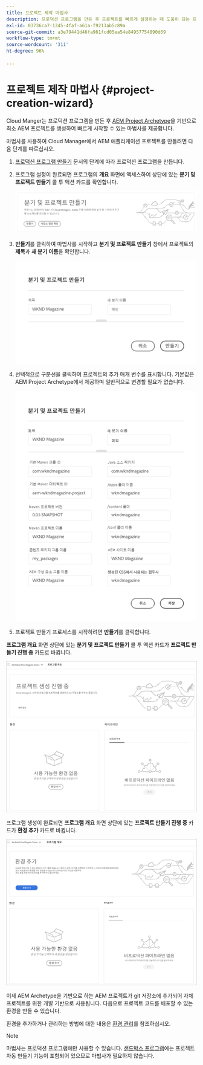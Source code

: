 ```yaml
---
title: 프로젝트 제작 마법사
description: 프로덕션 프로그램을 만든 후 프로젝트를 빠르게 설정하는 데 도움이 되는 프로젝트 제작 마법사에 대해 알아봅니다.
exl-id: 03736ca7-1345-4faf-a61a-f9213ab5c89a
source-git-commit: a3e79441d46fa961fcd05ea54e84957754890d69
workflow-type: tm+mt
source-wordcount: '311'
ht-degree: 96%

---
```


# 프로젝트 제작 마법사 {#project-creation-wizard}

Cloud Manger는 프로덕션 프로그램을 만든 후 [AEM Project Archetype](https://experienceleague.adobe.com/docs/experience-manager-core-components/using/developing/archetype/overview.html)을 기반으로 최소 AEM 프로젝트를 생성하여 빠르게 시작할 수 있는 마법사를 제공합니다.

마법사를 사용하여 Cloud Manager에서 AEM 애플리케이션 프로젝트를 만들려면 다음 단계를 따르십시오.

1. [프로덕션 프로그램 만들기](creating-production-programs.md) 문서의 단계에 따라 프로덕션 프로그램을 만듭니다.

1. 프로그램 설정이 완료되면 프로그램의 **개요** 화면에 액세스하여 상단에 있는 **분기 및 프로젝트 만들기** 콜 투 액션 카드를 확인합니다.

   ![마법사의 콜 투 액션 카드](assets/create-wizard1.png)

1. **만들기**&#x200B;를 클릭하여 마법사를 시작하고 **분기 및 프로젝트 만들기** 창에서 프로젝트의 **제목**&#x200B;과 **새 분기 이름**&#x200B;을 확인합니다.

   ![분기 및 프로젝트 만들기](assets/create-wizard2.png)

1. 선택적으로 구분선을 클릭하여 프로젝트의 추가 매개 변수를 표시합니다. 기본값은 AEM Project Archetype에서 제공하며 일반적으로 변경할 필요가 없습니다.

   ![추가 프로젝트 매개변수](assets/create-wizard5.png)

1. 프로젝트 만들기 프로세스를 시작하려면 **만들기**&#x200B;를 클릭합니다.


**프로그램 개요** 화면 상단에 있는 **분기 및 프로젝트 만들기** 콜 투 액션 카드가 **프로젝트 만들기 진행 중** 카드로 바뀝니다.

![프로젝트 만들기 진행 중](assets/create-wizard3.png)

프로그램 생성이 완료되면 **프로그램 개요** 화면 상단에 있는 **프로젝트 만들기 진행 중** 카드가 **환경 추가** 카드로 바뀝니다.

![환경 추가](assets/create-wizard4.png)

이제 AEM Archetype을 기반으로 하는 AEM 프로젝트가 git 저장소에 추가되어 자체 프로젝트를 위한 개발 기반으로 사용됩니다. 다음으로 프로젝트 코드를 배포할 수 있는 환경을 만들 수 있습니다.

환경을 추가하거나 관리하는 방법에 대한 내용은 [환경 관리](/help/implementing/cloud-manager/manage-environments.md)를 참조하십시오.

>[!NOTE]
>
>마법사는 프로덕션 프로그램에만 사용할 수 있습니다. [샌드박스 프로그램](introduction-sandbox-programs.md#auto-creation)에는 프로젝트 자동 만들기 기능이 포함되어 있으므로 마법사가 필요하지 않습니다.